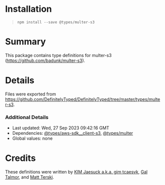 # Installation
> `npm install --save @types/multer-s3`

# Summary
This package contains type definitions for multer-s3 (https://github.com/badunk/multer-s3).

# Details
Files were exported from https://github.com/DefinitelyTyped/DefinitelyTyped/tree/master/types/multer-s3.

### Additional Details
 * Last updated: Wed, 27 Sep 2023 09:42:16 GMT
 * Dependencies: [@types/aws-sdk__client-s3](https://npmjs.com/package/@types/aws-sdk__client-s3), [@types/multer](https://npmjs.com/package/@types/multer)
 * Global values: none

# Credits
These definitions were written by [KIM Jaesuck a.k.a. gim tcaesvk](https://github.com/tcaesvk), [Gal Talmor](https://github.com/galtalmor), and [Matt Terski](https://github.com/terski).
